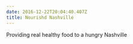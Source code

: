 ```yaml
---
date: 2016-12-22T20:04:40.407Z
title: Nourishd Nashville
---
```

Providing real healthy food to a hungry Nashville
